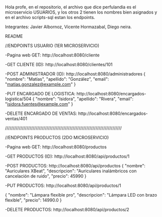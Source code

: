 Hola profe, en el repositorio, el archivo que dice perfulandia es el microservicio USUARIOS, y los otros 2 tienen los nombres bien asignados y
en el archivo scripts-sql estan los endpoints.

Integrantes: Javier Albornoz, Vicente Hormazabal, Diego neira.

README

//ENDPOINTS USUARIO (1ER MICROSERVICIO)

-Pagina web GET: http://localhost:8080/cliente

-GET CLIENTE (ID): http://localhost:8080/clientes/101

-POST ADMINISTRADOR (ID): http://localhost:8080/administradores
{
  "nombre": "Matías",
  "apellido": "González",
  "email": "matias.gonzalez@example.com"
}

-PUT ENCARGADO DE LOGISTICA: http://localhost:8080/encargados-logistica/504
{
  "nombre": "Isidora",
  "apellido": "Rivera",
  "email": "isidora.fuentes@example.com"
}

-DELETE ENCARGADO DE VENTAS: http://localhost:8080/encargados-ventas/401


////////////////////////////////////////////////////////////////////////////

//ENDPOINTS PRODUCTOS (2DO MICROSERVICIO)


-Pagina web GET: http://localhost:8080/productos

-GET PRODUCTOS (ID): http://localhost:8080/api/productos/1

-POST PRODUCTOS: http://localhost:8080/api/productos
{
  "nombre": "Auriculares XBeat",
  "descripcion": "Auriculares inalámbricos con cancelación de ruido",
  "precio": 45990
}

-PUT PRODUCTOS: http://localhost:8080/api/productos/1

{
  "nombre": "Lámpara flexible pro",
  "descripcion": "Lámpara LED con brazo flexible",
  "precio": 14990.0
}

-DELETE PRODUCTOS: http://localhost:8080/api/productos/2



////////////////////////////////////////////////////////////////////////////

//ENDPOINTS SUCURSALES (3ER MICROSERVICIO)


-Pagina web GET: http://localhost:8080/sucursales

-GET SUCURSALES (ID): http://localhost:8080/api/sucursales/1

-POST SUCURSALES: http://localhost:8080/api/sucursales
{
  "nombre": "Sucursal Las Condes",
  "direccion": "Av. Apoquindo 4567"
}

-PUT SUCURSALES: http://localhost:8080/api/sucursales/1
{
  "nombre": "Sucursal Santiago",
  "direccion": "Av. Pajaritos 2067"
}

-DELETE SUCURSALES: http://localhost:8080/api/sucursales/6
